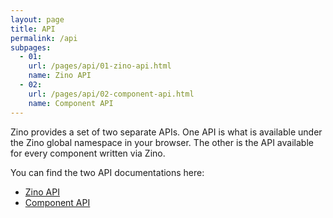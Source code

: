 ```yaml
---
layout: page
title: API
permalink: /api
subpages:
  - 01:
    url: /pages/api/01-zino-api.html
    name: Zino API
  - 02:
    url: /pages/api/02-component-api.html
    name: Component API
---
```


Zino provides a set of two separate APIs. One API is what is available under the Zino global namespace in your browser. The other is the API available for every component written via Zino.

You can find the two API documentations here:

* [Zino API](pages/api/01-zino-api.html)
* [Component API](pages/api/02-component-api.html)
